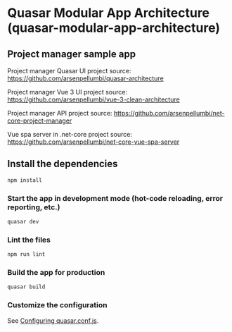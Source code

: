 # Quasar Modular App Architecture (quasar-modular-app-architecture)

## Project manager sample app

Project manager Quasar UI project source: https://github.com/arsenpellumbi/quasar-architecture

Project manager Vue 3 UI project source: https://github.com/arsenpellumbi/vue-3-clean-architecture

Project manager API project source: https://github.com/arsenpellumbi/net-core-project-manager

Vue spa server in .net-core project source: https://github.com/arsenpellumbi/net-core-vue-spa-server

## Install the dependencies
```bash
npm install
```

### Start the app in development mode (hot-code reloading, error reporting, etc.)
```bash
quasar dev
```

### Lint the files
```bash
npm run lint
```

### Build the app for production
```bash
quasar build
```

### Customize the configuration
See [Configuring quasar.conf.js](https://quasar.dev/quasar-cli/quasar-conf-js).

